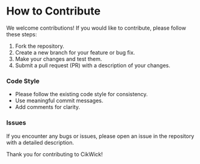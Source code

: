 # How to Contribute

We welcome contributions! If you would like to contribute, please follow these steps:

1. Fork the repository.
2. Create a new branch for your feature or bug fix.
3. Make your changes and test them.
4. Submit a pull request (PR) with a description of your changes.

### Code Style

- Please follow the existing code style for consistency.
- Use meaningful commit messages.
- Add comments for clarity.

### Issues

If you encounter any bugs or issues, please open an issue in the repository with a detailed description.

Thank you for contributing to CikWick!
